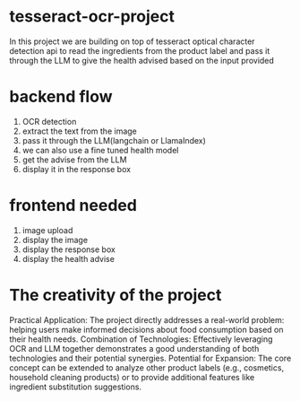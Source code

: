 # tesseract-ocr-project

In this project we are building on top of tesseract optical character detection api to read the ingredients from the product label and pass it through the LLM to give the health advised based on the input provided


# backend  flow
1) OCR detection
2) extract the text from the image 
3) pass it through the LLM(langchain or LlamaIndex)
4) we can also use a fine tuned health model
5) get the advise from the LLM 
6) display it in the response box


#   frontend needed
1) image upload
2) display the image
3) display the response box
4) display the health advise



# The creativity of the project
Practical Application: The project directly addresses a real-world problem: helping users make informed decisions about food consumption based on their health needs.
Combination of Technologies: Effectively leveraging OCR and LLM together demonstrates a good understanding of both technologies and their potential synergies.
Potential for Expansion: The core concept can be extended to analyze other product labels (e.g., cosmetics, household cleaning products) or to provide additional features like ingredient substitution suggestions.




